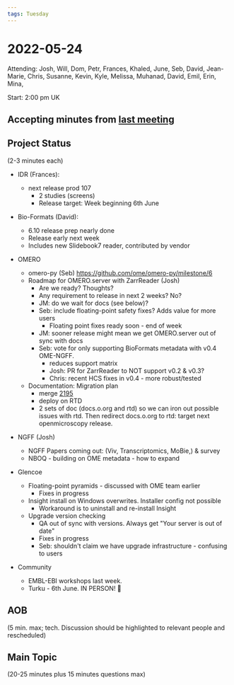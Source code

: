 ```yaml
---
tags: Tuesday
---
```


# 2022-05-24

Attending: Josh, Will, Dom, Petr, Frances, Khaled, June, Seb, David, Jean-Marie, Chris, Susanne, Kevin, Kyle, Melissa, Muhanad, David, Emil, Erin, Mina, 

Start: 2:00 pm UK

## Accepting minutes from [last meeting](https://github.com/ome/meeting-minutes)

## Project Status

(2-3 minutes each)

- IDR (Frances):
    - next release prod 107
        - 2 studies (screens)
        - Release target: Week beginning 6th June

- Bio-Formats (David):
    - 6.10 release prep nearly done
    - Release early next week
    - Includes new Slidebook7 reader, contributed by vendor

- OMERO
  - omero-py (Seb) https://github.com/ome/omero-py/milestone/6
  - Roadmap for OMERO.server with ZarrReader (Josh)
      - Are we ready? Thoughts?
      - Any requirement to release in next 2 weeks? No?
      - JM: do we wait for docs (see below)?
      - Seb: include floating-point safety fixes? Adds value for more users
          - Floating point fixes ready soon - end of week
      - JM: sooner release might mean we get OMERO.server out of sync with docs
      - Seb: vote for only supporting BioFormats metadata with v0.4 OME-NGFF.
          - reduces support matrix
          - Josh: PR for ZarrReader to NOT support v0.2 & v0.3?
          - Chris: recent HCS fixes in v0.4 - more robust/tested
  - Documentation: Migration plan
      - merge [2195](https://github.com/ome/omero-documentation/pull/2195)
      - deploy on RTD
      - 2 sets of doc (docs.o.org and rtd) so we can iron out possible issues with rtd. Then redirect docs.o.org to rtd: target next openmicroscopy release.
  
- NGFF (Josh)
  - NGFF Papers coming out: (Viv, Transcriptomics, MoBie,) & survey
  - NBOQ - building on OME metadata - how to expand

- Glencoe
    - Floating-point pyramids - discussed with OME team earlier
        - Fixes in progress
    - Insight install on Windows overwrites. Installer config not possible
        - Workaround is to uninstall and re-install Insight
    - Upgrade version checking
        - QA out of sync with versions. Always get "Your server is out of date"
        - Fixes in progress
        - Seb: shouldn't claim we have upgrade infrastructure - confusing to users

- Community
    - EMBL-EBI workshops last week.
    - Turku - 6th June. IN PERSON! :tada:

## AOB

(5 min. max; tech. Discussion should be highlighted to relevant people and rescheduled)

## Main Topic

(20-25 minutes plus 15 minutes questions max)
